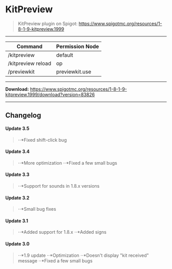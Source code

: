 # KitPreview
> KitPreview plugin on Spigot: https://www.spigotmc.org/resources/1-8-1-9-kitpreview.1999

___

| Command            | Permission Node |
| ---                | ---             |
| /kitpreview        | default         |
| /kitpreview reload | op              |
| /previewkit        | previewkit.use  |

___

**Download:** https://www.spigotmc.org/resources/1-8-1-9-kitpreview.1999/download?version=83826

___

## Changelog 

#### Update 3.5
> ⋅⋅*Fixed shift-click bug

#### Update 3.4
> ⋅⋅*More optimization
  ⋅⋅*Fixed a few small bugs

#### Update 3.3
> ⋅⋅*Support for sounds in 1.8.x versions

#### Update 3.2
> ⋅⋅*Small bug fixes

#### Update 3.1
> ⋅⋅*Added support for 1.8.x
  ⋅⋅*Added signs

#### Update 3.0
> ⋅⋅*1.9 update
  ⋅⋅*Optimization
  ⋅⋅*Doesn't display "kit received" message
  ⋅⋅*Fixed a few small bugs
